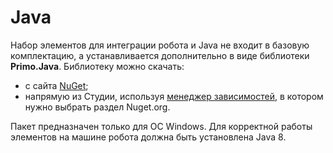 # Java 
Набор элементов для интеграции робота и Java не входит в базовую комплектацию, а устанавливается дополнительно в виде библиотеки **Primo.Java**. Библиотеку можно скачать:
* с сайта [NuGet](https://www.nuget.org/packages/Primo.Java);
* напрямую из Студии, используя [менеджер зависимостей](https://docs.primo-rpa.ru/primo-rpa/primo-studio/projects/manage-dependencies#menedzher-zavisimostei), в котором нужно выбрать раздел Nuget.org.

Пакет предназначен только для ОС Windows. Для корректной работы элементов на машине робота должна быть установлена Java 8. 
